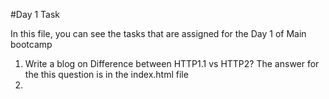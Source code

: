 #Day 1 Task

In this file, you can see the tasks that are assigned for the Day 1 of Main bootcamp

1. Write a blog on Difference between HTTP1.1 vs HTTP2?
     The answer for the this question is in the index.html file
2.
